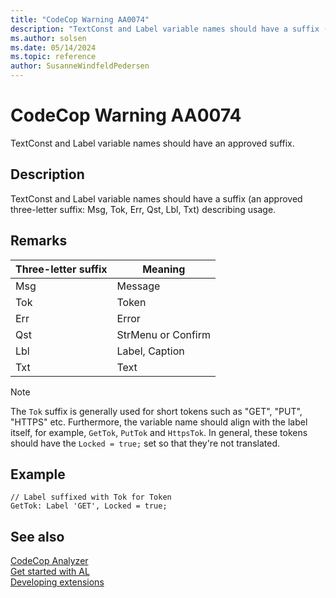```yaml
---
title: "CodeCop Warning AA0074"
description: "TextConst and Label variable names should have a suffix (an approved three-letter suffix: Msg, Tok, Err, Qst, Lbl, Txt) describing usage."
ms.author: solsen
ms.date: 05/14/2024
ms.topic: reference
author: SusanneWindfeldPedersen
---
```

[//]: # (START>DO_NOT_EDIT)
[//]: # (IMPORTANT:Do not edit any of the content between here and the END>DO_NOT_EDIT.)
[//]: # (Any modifications should be made in the .xml files in the ModernDev repo.)
# CodeCop Warning AA0074
TextConst and Label variable names should have an approved suffix.

## Description
TextConst and Label variable names should have a suffix (an approved three-letter suffix: Msg, Tok, Err, Qst, Lbl, Txt) describing usage.

[//]: # (IMPORTANT: END>DO_NOT_EDIT)

## Remarks

|Three-letter suffix  |Meaning  |
|---------------------|---------|
|Msg                  |Message  |
|Tok                  |Token   |
|Err                  |Error  |
|Qst                  |StrMenu or Confirm |
|Lbl                  |Label, Caption |
|Txt                  |Text |

> [!NOTE]  
> The `Tok` suffix is generally used for short tokens such as "GET", "PUT", "HTTPS" etc. Furthermore, the variable name should align with the label itself, for example, `GetTok`, `PutTok` and `HttpsTok`. In general, these tokens should have the `Locked = true;` set so that they're not translated.

## Example

```AL
// Label suffixed with Tok for Token
GetTok: Label 'GET', Locked = true;
```

## See also

[CodeCop Analyzer](codecop.md)  
[Get started with AL](../devenv-get-started.md)  
[Developing extensions](../devenv-dev-overview.md)  
